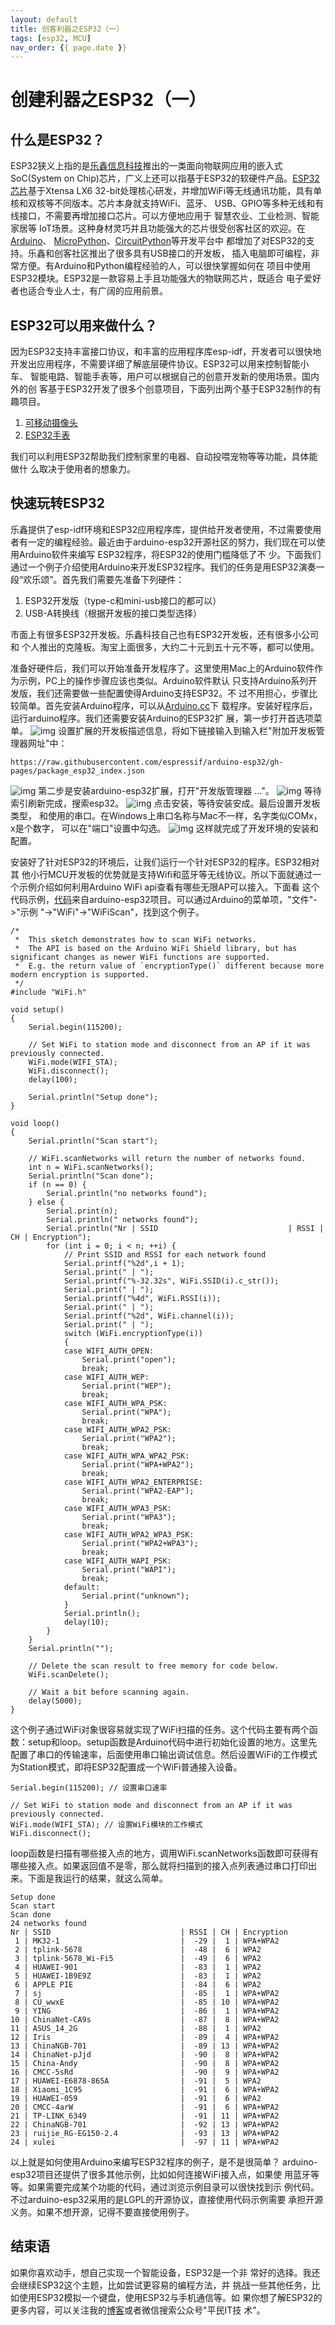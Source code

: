 ```yaml
---
layout: default
title: 创客利器之ESP32（一）
tags: [esp32, MCU]
nav_order: {{ page.date }}
---
```



# 创建利器之ESP32（一）


## 什么是ESP32？

ESP32狭义上指的是[乐鑫信息科技](https://www.espressif.com.cn/)推出的一类面向物联网应用的嵌入式SoC(System
on Chip)芯片，广义上还可以指基于ESP32的软硬件产品。[ESP32芯片](https://www.espressif.com.cn/zh-hans/products/socs/esp32)基于Xtensa LX6
32-bit处理核心研发，并增加WiFi等无线通讯功能，具有单核和双核等不同版本。芯片本身就支持WiFi、蓝牙、
USB、GPIO等多种无线和有线接口，不需要再增加接口芯片。可以方便地应用于
智慧农业、工业检测、智能家居等
IoT场景。这种身材灵巧并且功能强大的芯片很受创客社区的欢迎。在[Arduino](https://www.arduino.cc/)、
[MicroPython](https://micropython.org/)、[CircuitPython](https://circuitpython.org/)等开发平台中
都增加了对ESP32的支持。乐鑫和创客社区推出了很多具有USB接口的开发板，
插入电脑即可编程，非常方便。有Arduino和Python编程经验的人，可以很快掌握如何在
项目中使用ESP32模块。ESP32是一款容易上手且功能强大的物联网芯片，既适合
电子爱好者也适合专业人士，有广阔的应用前景。


## ESP32可以用来做什么？

因为ESP32支持丰富接口协议，和丰富的应用程序库esp-idf，开发者可以很快地
开发出应用程序，不需要详细了解底层硬件协议。ESP32可以用来控制智能小车、
智能电路、智能手表等，用户可以根据自己的创意开发新的使用场景。国内外的创
客基于ESP32开发了很多个创意项目，下面列出两个基于ESP32制作的有趣项目。

1.  [可移动摄像头](https://zhuanlan.zhihu.com/p/56768632)
2.  [ESP32手表](http://www.lilygo.cn/prod_view.aspx?TypeId=50053&Id=1380&FId=t3:50053:3)

我们可以利用ESP32帮助我们控制家里的电器、自动投喂宠物等等功能，具体能做什
么取决于使用者的想象力。


## 快速玩转ESP32

乐鑫提供了esp-idf环境和ESP32应用程序库，提供给开发者使用，不过需要使用
者有一定的编程经验。最近由于arduino-esp32开源社区的努力，我们现在可以使用Arduino软件来编写
ESP32程序，将ESP32的使用门槛降低了不
少。下面我们通过一个例子介绍使用Arduino来开发ESP32程序。我们的任务是用ESP32演奏一段“欢乐颂”。首先我们需要先准备下列硬件：

1.  ESP32开发版（type-c和mini-usb接口的都可以）
2.  USB-A转换线（根据开发板的接口类型选择）

市面上有很多ESP32开发板。乐鑫科技自己也有ESP32开发板，还有很多小公司和
个人推出的克隆板。淘宝上面很多，大约二十元到五十元不等，都可以使用。

准备好硬件后，我们可以开始准备开发程序了。这里使用Mac上的Arduino软件作为示例，PC上的操作步骤应该也类似。Arduino软件默认
只支持Arduino系列开发版，我们还需要做一些配置使得Arduino支持ESP32。不
过不用担心，步骤比较简单。首先安装Arduino程序，可以从[Arduino.cc](https://www.arduino.cc/en/software)下
载程序。安装好程序后，运行arduino程序。我们还需要安装Arduino的ESP32扩
展，第一步打开首选项菜单。
![img](/images/open_preferences.jpg)
设置扩展的开发板描述信息，将如下链接输入到输入栏"附加开发板管理器网址"中：

    https://raw.githubusercontent.com/espressif/arduino-esp32/gh-pages/package_esp32_index.json

![img](/images/board_json.jpg)
第二步是安装arduino-esp32扩展，打开"开发版管理器 &#x2026;"。
![img](/images/board_mgmt.jpg) 等待索引刷新完成，搜索esp32。
![img](/images/install_esp32.jpg) 点击安装，等待安装安成。最后设置开发板类型，
和使用的串口。在Windows上串口名称与Mac不一样，名字类似COMx，x是个数字，
可以在"端口"设置中勾选。
![img](/images/board_setup.jpg) 这样就完成了开发环境的安装和配置。

安装好了针对ESP32的环境后，让我们运行一个针对ESP32的程序。ESP32相对其
他小行MCU开发板的优势就是支持Wifi和蓝牙等无线协议。所以下面就通过一
个示例介绍如何利用Arduino WiFi api查看有哪些无限AP可以接入。下面看
这个代码示例，[代码](https://github.com/espressif/arduino-esp32/blob/master/libraries/WiFi/examples/WiFiScan/WiFiScan.ino)来自arduino-esp32项目。可以通过Arduino的菜单项，"文件"->"示例
"->"WiFi"->"WiFiScan"，找到这个例子。

    /*
     *  This sketch demonstrates how to scan WiFi networks.
     *  The API is based on the Arduino WiFi Shield library, but has significant changes as newer WiFi functions are supported.
     *  E.g. the return value of `encryptionType()` different because more modern encryption is supported.
     */
    #include "WiFi.h"
    
    void setup()
    {
        Serial.begin(115200);
    
        // Set WiFi to station mode and disconnect from an AP if it was previously connected.
        WiFi.mode(WIFI_STA);
        WiFi.disconnect();
        delay(100);
    
        Serial.println("Setup done");
    }
    
    void loop()
    {
        Serial.println("Scan start");
    
        // WiFi.scanNetworks will return the number of networks found.
        int n = WiFi.scanNetworks();
        Serial.println("Scan done");
        if (n == 0) {
            Serial.println("no networks found");
        } else {
            Serial.print(n);
            Serial.println(" networks found");
            Serial.println("Nr | SSID                             | RSSI | CH | Encryption");
            for (int i = 0; i < n; ++i) {
                // Print SSID and RSSI for each network found
                Serial.printf("%2d",i + 1);
                Serial.print(" | ");
                Serial.printf("%-32.32s", WiFi.SSID(i).c_str());
                Serial.print(" | ");
                Serial.printf("%4d", WiFi.RSSI(i));
                Serial.print(" | ");
                Serial.printf("%2d", WiFi.channel(i));
                Serial.print(" | ");
                switch (WiFi.encryptionType(i))
                {
                case WIFI_AUTH_OPEN:
                    Serial.print("open");
                    break;
                case WIFI_AUTH_WEP:
                    Serial.print("WEP");
                    break;
                case WIFI_AUTH_WPA_PSK:
                    Serial.print("WPA");
                    break;
                case WIFI_AUTH_WPA2_PSK:
                    Serial.print("WPA2");
                    break;
                case WIFI_AUTH_WPA_WPA2_PSK:
                    Serial.print("WPA+WPA2");
                    break;
                case WIFI_AUTH_WPA2_ENTERPRISE:
                    Serial.print("WPA2-EAP");
                    break;
                case WIFI_AUTH_WPA3_PSK:
                    Serial.print("WPA3");
                    break;
                case WIFI_AUTH_WPA2_WPA3_PSK:
                    Serial.print("WPA2+WPA3");
                    break;
                case WIFI_AUTH_WAPI_PSK:
                    Serial.print("WAPI");
                    break;
                default:
                    Serial.print("unknown");
                }
                Serial.println();
                delay(10);
            }
        }
        Serial.println("");
    
        // Delete the scan result to free memory for code below.
        WiFi.scanDelete();
    
        // Wait a bit before scanning again.
        delay(5000);
    }

这个例子通过WiFi对象很容易就实现了WiFi扫描的任务。这个代码主要有两个函
数：setup和loop。setup函数是Arduino代码中进行初始化设置的地方。这里先
配置了串口的传输速率，后面使用串口输出调试信息。然后设置WiFi的工作模式
为Station模式，即将ESP32配置成一个WiFi普通接入设备。

    Serial.begin(115200); // 设置串口速率
    
    // Set WiFi to station mode and disconnect from an AP if it was previously connected.
    WiFi.mode(WIFI_STA); // 设置WiFi模块的工作模式
    WiFi.disconnect();

loop函数是扫描有哪些接入点的地方，调用WiFi.scanNetworks函数即可获得有
哪些接入点。如果返回值不是零，那么就将扫描到的接入点列表通过串口打印出
来。下面是我运行的结果，就这么简单。

    Setup done
    Scan start
    Scan done
    24 networks found
    Nr | SSID                             | RSSI | CH | Encryption
     1 | MK32-1                           |  -29 |  1 | WPA+WPA2
     2 | tplink-5678                      |  -48 |  6 | WPA2
     3 | tplink-5678_Wi-Fi5               |  -49 |  6 | WPA2
     4 | HUAWEI-901                       |  -83 |  1 | WPA2
     5 | HUAWEI-1B9E9Z                    |  -83 |  1 | WPA2
     6 | APPLE PIE                        |  -84 |  6 | WPA2
     7 | sj                               |  -85 |  1 | WPA+WPA2
     8 | CU_wwxE                          |  -85 | 10 | WPA+WPA2
     9 | YING                             |  -86 |  1 | WPA+WPA2
    10 | ChinaNet-CA9s                    |  -87 |  8 | WPA+WPA2
    11 | ASUS_14_2G                       |  -88 |  1 | WPA2
    12 | Iris                             |  -89 |  4 | WPA+WPA2
    13 | ChinaNGB-701                     |  -89 | 13 | WPA+WPA2
    14 | ChinaNet-pJjd                    |  -90 |  8 | WPA+WPA2
    15 | China-Andy                       |  -90 |  8 | WPA+WPA2
    16 | CMCC-5sRd                        |  -90 |  9 | WPA+WPA2
    17 | HUAWEI-E6878-865A                |  -91 |  5 | WPA2
    18 | Xiaomi_1C95                      |  -91 |  6 | WPA+WPA2
    19 | HUAWEI-059                       |  -91 |  6 | WPA2
    20 | CMCC-4arW                        |  -91 |  6 | WPA+WPA2
    21 | TP-LINK_6349                     |  -91 | 11 | WPA+WPA2
    22 | ChinaNGB-701                     |  -92 | 13 | WPA+WPA2
    23 | ruijie_RG-EG150-2.4              |  -93 | 13 | WPA+WPA2
    24 | xulei                            |  -97 | 11 | WPA+WPA2

以上就是如何使用Arduino来编写ESP32程序的例子，是不是很简单？
arduino-esp32项目还提供了很多其他示例，比如如何连接WiFi接入点，如果使
用蓝牙等等。如果需要完成某个功能的代码，通过浏览示例目录可以很快找到示
例代码。不过arduino-esp32采用的是LGPL的开源协议，直接使用代码示例需要
承担开源义务。如果不想开源，记得不要直接使用例子。


## 结束语

如果你喜欢动手，想自己实现一个智能设备，ESP32是一个非
常好的选择。我还会继续ESP32这个主题，比如尝试更容易的编程方法，并
挑战一些其他任务，比如使用ESP32模拟一个键盘，使用ESP32与手机通信等。如
果你想了解ESP32的更多内容，可以关注我的[博客](https://paul356.github.io)或者微信搜索公众号"平民IT技
术"。

